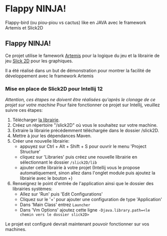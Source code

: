 Flappy NINJA!
=====

Flappy-bird (ou piou-piou vs cactus) like en JAVA avec le framework Artemis et Slick2D

## Flappy NINJA!

Ce projet utilise le famework [Artemis](http://gamadu.com/artemis/ "Artemis Framework") pour la logique du jeu
et la librairie de jeu [Slick 2D](http://slick.ninjacave.com/ "slick2D") pour les graphiques.

Il a été réalisé dans un but de démonstration pour montrer la facilité de développement avec le framework Artemis

### Mise en place de Slick2D pour Intellij 12

*Attention, ces étapes ne doivent être réalisées qu'après le clonage de ce projet sur votre machine*
Pour faire fonctionner ce projet sur Intellij, veuillez suivre ces étapes:
 1. Télécharger [la librairie](http://slick.ninjacave.com/slick.zip "télécharger slick2D").
 2. Créez un répertoire "/slick2D" où vous le souhaitez sur votre machine.
 3. Extraire la librairie précédemment téléchargée dans le dossier /slick2D.
 4. Mettre à jour les dépendances Maven.
 5. Créer une nouvelle librairie:
    * appuyez sur Ctrl + Alt + Shift + S pour ouvrir le menu 'Project Structure'
    * cliquez sur 'Libraries' puis créez une nouvelle librairie en sélectionnant le dossier `/slick2D/lib`
    * ajouter cette librairie à votre projet (Intellij vous le propose automatiquement, sinon allez dans l'onglet module puis ajoutez la librairie avec le bouton +)
 6. Renseignez le point d'entrée de l'application ainsi que le dossier des librairies systèmes:
    * Allez sur 'Run' puis 'Edit Configurations'
    * Cliquez sur le '+' pour ajouter une configuration de type 'Application'
    * Dans 'Main Class' entrez `Launcher`
    * Dans 'Vm Options' ajoutez cette ligne `-Djava.library.path=<le chemin vers le dossier slick2D>`

Le projet est configuré devrait maintenant pouvoir fonctionner sur vos machines.